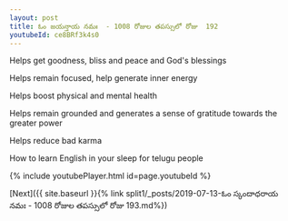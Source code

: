 ```yaml
---
layout: post
title: ఓం జయన్తాయ నమః  - 1008 రోజుల తపస్సులో రోజు  192
youtubeId: ce8BRf3k4s0
---
```

 
 
Helps get goodness, bliss and peace and God's blessings
 
Helps remain focused, help generate inner energy 
 
Helps boost physical and mental health 
 
Helps remain grounded and generates a sense of gratitude towards the greater power 
 
Helps reduce bad karma
 
How to learn English in your sleep for telugu people
 
 
 
 


{% include youtubePlayer.html id=page.youtubeId %}
 
[Next]({{ site.baseurl }}{% link split1/_posts/2019-07-13-ఓం స్కందాధరాయ నమః  - 1008 రోజుల తపస్సులో రోజు  193.md%})
 

